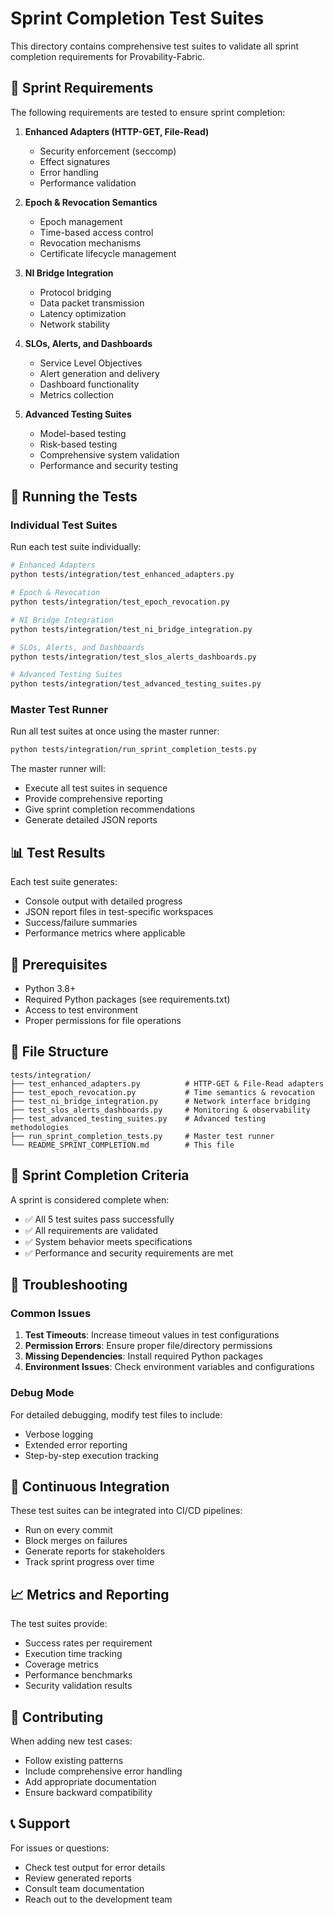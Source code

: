 # Sprint Completion Test Suites

This directory contains comprehensive test suites to validate all sprint completion requirements for Provability-Fabric.

## 🎯 Sprint Requirements

The following requirements are tested to ensure sprint completion:

1. **Enhanced Adapters (HTTP-GET, File-Read)**
   - Security enforcement (seccomp)
   - Effect signatures
   - Error handling
   - Performance validation

2. **Epoch & Revocation Semantics**
   - Epoch management
   - Time-based access control
   - Revocation mechanisms
   - Certificate lifecycle management

3. **NI Bridge Integration**
   - Protocol bridging
   - Data packet transmission
   - Latency optimization
   - Network stability

4. **SLOs, Alerts, and Dashboards**
   - Service Level Objectives
   - Alert generation and delivery
   - Dashboard functionality
   - Metrics collection

5. **Advanced Testing Suites**
   - Model-based testing
   - Risk-based testing
   - Comprehensive system validation
   - Performance and security testing

## 🚀 Running the Tests

### Individual Test Suites

Run each test suite individually:

```bash
# Enhanced Adapters
python tests/integration/test_enhanced_adapters.py

# Epoch & Revocation
python tests/integration/test_epoch_revocation.py

# NI Bridge Integration
python tests/integration/test_ni_bridge_integration.py

# SLOs, Alerts, and Dashboards
python tests/integration/test_slos_alerts_dashboards.py

# Advanced Testing Suites
python tests/integration/test_advanced_testing_suites.py
```

### Master Test Runner

Run all test suites at once using the master runner:

```bash
python tests/integration/run_sprint_completion_tests.py
```

The master runner will:
- Execute all test suites in sequence
- Provide comprehensive reporting
- Give sprint completion recommendations
- Generate detailed JSON reports

## 📊 Test Results

Each test suite generates:
- Console output with detailed progress
- JSON report files in test-specific workspaces
- Success/failure summaries
- Performance metrics where applicable

## 🔧 Prerequisites

- Python 3.8+
- Required Python packages (see requirements.txt)
- Access to test environment
- Proper permissions for file operations

## 📁 File Structure

```
tests/integration/
├── test_enhanced_adapters.py          # HTTP-GET & File-Read adapters
├── test_epoch_revocation.py           # Time semantics & revocation
├── test_ni_bridge_integration.py      # Network interface bridging
├── test_slos_alerts_dashboards.py     # Monitoring & observability
├── test_advanced_testing_suites.py    # Advanced testing methodologies
├── run_sprint_completion_tests.py     # Master test runner
└── README_SPRINT_COMPLETION.md        # This file
```

## 🎉 Sprint Completion Criteria

A sprint is considered complete when:
- ✅ All 5 test suites pass successfully
- ✅ All requirements are validated
- ✅ System behavior meets specifications
- ✅ Performance and security requirements are met

## 📝 Troubleshooting

### Common Issues

1. **Test Timeouts**: Increase timeout values in test configurations
2. **Permission Errors**: Ensure proper file/directory permissions
3. **Missing Dependencies**: Install required Python packages
4. **Environment Issues**: Check environment variables and configurations

### Debug Mode

For detailed debugging, modify test files to include:
- Verbose logging
- Extended error reporting
- Step-by-step execution tracking

## 🔄 Continuous Integration

These test suites can be integrated into CI/CD pipelines:
- Run on every commit
- Block merges on failures
- Generate reports for stakeholders
- Track sprint progress over time

## 📈 Metrics and Reporting

The test suites provide:
- Success rates per requirement
- Execution time tracking
- Coverage metrics
- Performance benchmarks
- Security validation results

## 🤝 Contributing

When adding new test cases:
- Follow existing patterns
- Include comprehensive error handling
- Add appropriate documentation
- Ensure backward compatibility

## 📞 Support

For issues or questions:
- Check test output for error details
- Review generated reports
- Consult team documentation
- Reach out to the development team
